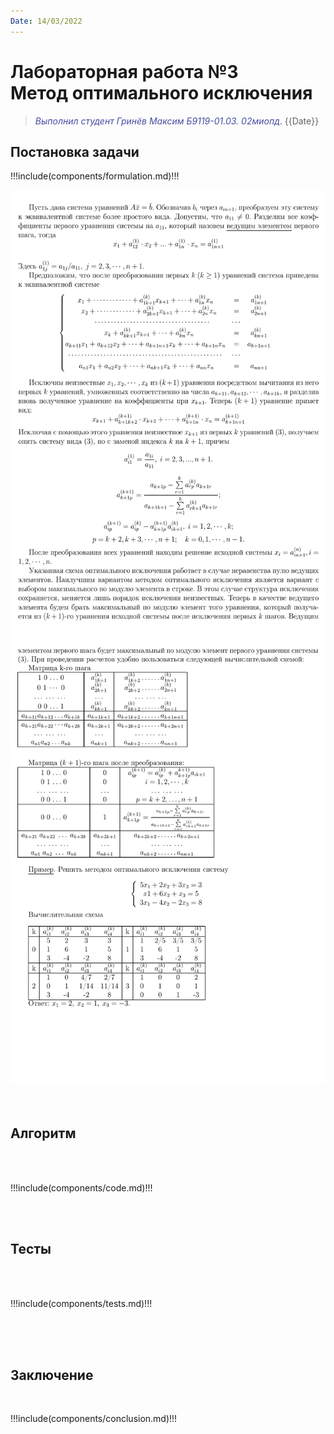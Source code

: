 ```yaml
---
Date: 14/03/2022
---
```


**Лабораторная работа №3** \
Метод оптимального исключения
=====================================================
><span style="color:#474DA1">*Выполнил студент Гринёв Максим Б9119-01.03.
02миопд*</span>. {{Date}}


## Постановка задачи

!!!include(components/formulation.md)!!!
<div style="page-break-after: always;"></div>

<img src="img/1.png" alt="1">
<img src="img/2.png" alt="2">

<br>
<br>
<br>

<div style="page-break-after: always;"></div>

## Алгоритм

<br>
<br>

!!!include(components/code.md)!!!

<br>
<br>

## Тесты

<br>
<br>

!!!include(components/tests.md)!!!

<div style="page-break-after: always;"></div>

<br>
<br>
<br>

## Заключение

<br>

!!!include(components/conclusion.md)!!!

<style>
    .img {
        display:block;
        margin-left:auto;
        margin-right:auto;
        border: 10px, solid, black;
    }
</style>